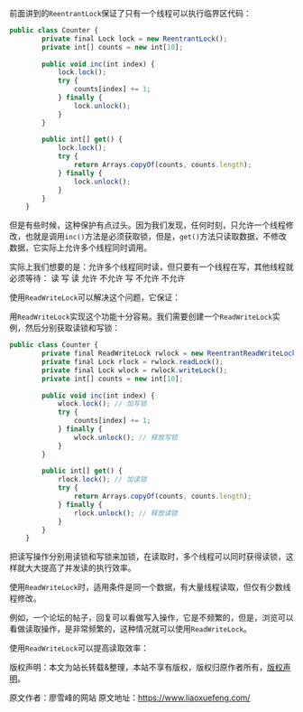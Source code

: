 


前面讲到的`ReentrantLock`保证了只有一个线程可以执行临界区代码：


```js 
public class Counter {
        private final Lock lock = new ReentrantLock();
        private int[] counts = new int[10];
    
        public void inc(int index) {
            lock.lock();
            try {
                counts[index] += 1;
            } finally {
                lock.unlock();
            }
        }
    
        public int[] get() {
            lock.lock();
            try {
                return Arrays.copyOf(counts, counts.length);
            } finally {
                lock.unlock();
            }
        }
    }
```

但是有些时候，这种保护有点过头。因为我们发现，任何时刻，只允许一个线程修改，也就是调用`inc()`方法是必须获取锁，但是，`get()`方法只读取数据，不修改数据，它实际上允许多个线程同时调用。

实际上我们想要的是：允许多个线程同时读，但只要有一个线程在写，其他线程就必须等待：
读 写 读 允许 不允许 写 不允许 不允许

使用`ReadWriteLock`可以解决这个问题，它保证：

用`ReadWriteLock`实现这个功能十分容易。我们需要创建一个`ReadWriteLock`实例，然后分别获取读锁和写锁：

```js 
public class Counter {
        private final ReadWriteLock rwlock = new ReentrantReadWriteLock();
        private final Lock rlock = rwlock.readLock();
        private final Lock wlock = rwlock.writeLock();
        private int[] counts = new int[10];
    
        public void inc(int index) {
            wlock.lock(); // 加写锁
            try {
                counts[index] += 1;
            } finally {
                wlock.unlock(); // 释放写锁
            }
        }
    
        public int[] get() {
            rlock.lock(); // 加读锁
            try {
                return Arrays.copyOf(counts, counts.length);
            } finally {
                rlock.unlock(); // 释放读锁
            }
        }
    }
```

把读写操作分别用读锁和写锁来加锁，在读取时，多个线程可以同时获得读锁，这样就大大提高了并发读的执行效率。

使用`ReadWriteLock`时，适用条件是同一个数据，有大量线程读取，但仅有少数线程修改。

例如，一个论坛的帖子，回复可以看做写入操作，它是不频繁的，但是，浏览可以看做读取操作，是非常频繁的，这种情况就可以使用`ReadWriteLock`。

使用`ReadWriteLock`可以提高读取效率：

版权声明：本文为站长转载&整理，本站不享有版权，版权归原作者所有，[版权声明](https://gitee.com/hezhiyuan007/java-notes/raw/master/disclaimer.md)。




原文作者：廖雪峰的网站 原文地址：https://www.liaoxuefeng.com/